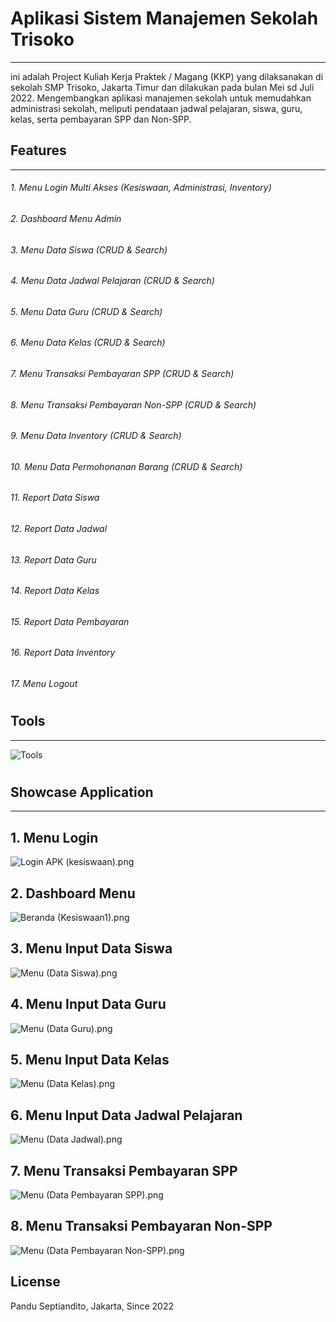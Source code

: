 # Aplikasi Sistem Manajemen Sekolah Trisoko  
------------------------
ini adalah Project Kuliah Kerja Praktek / Magang (KKP) yang dilaksanakan di sekolah SMP Trisoko, Jakarta Timur dan dilakukan pada bulan Mei sd Juli 2022. Mengembangkan aplikasi manajemen sekolah untuk memudahkan administrasi sekolah, meliputi pendataan jadwal pelajaran, siswa, guru, kelas, serta pembayaran SPP dan Non-SPP.

## Features
------------------------
###### 1. Menu Login Multi Akses (Kesiswaan, Administrasi, Inventory)
###### 2. Dashboard Menu Admin
###### 3. Menu Data Siswa (CRUD & Search)
###### 4. Menu Data Jadwal Pelajaran (CRUD & Search)
###### 5. Menu Data Guru (CRUD & Search)
###### 6. Menu Data Kelas (CRUD & Search)
###### 7. Menu Transaksi Pembayaran SPP (CRUD & Search)
###### 8. Menu Transaksi Pembayaran Non-SPP (CRUD & Search)
###### 9. Menu Data Inventory (CRUD & Search)
###### 10. Menu Data Permohonanan Barang (CRUD & Search)
###### 11. Report Data Siswa
###### 12. Report Data Jadwal
###### 13. Report Data Guru
###### 14. Report Data Kelas
###### 15. Report Data Pembayaran
###### 16. Report Data Inventory
###### 17. Menu Logout
#
## Tools
------------------------
![Tools](https://github.com/user-attachments/assets/1860326f-f0f0-47b3-98d1-e3023bb01c21)

#
## Showcase Application
------
## 1. Menu Login 
![Login APK (kesiswaan).png](https://www.dropbox.com/s/igxsbu0rhwjk6qt/Login%20APK%20%28kesiswaan%29.png?dl=0&raw=1)
## 2. Dashboard Menu
![Beranda (Kesiswaan1).png](https://www.dropbox.com/s/vjtitbc58kldovk/Beranda%20%28Kesiswaan1%29.png?dl=0&raw=1)
## 3. Menu Input Data Siswa
![Menu (Data Siswa).png](https://www.dropbox.com/s/rfnkqlfjptr8oh7/Menu%20%28Data%20Siswa%29.png?dl=0&raw=1)
## 4. Menu Input Data Guru 
![Menu (Data Guru).png](https://www.dropbox.com/s/simqg5v3oc8pse6/Menu%20%28Data%20Guru%29.png?dl=0&raw=1)
## 5. Menu Input Data Kelas
![Menu (Data Kelas).png](https://www.dropbox.com/s/ujwpy1izuxmyuk4/Menu%20%28Data%20Kelas%29.png?dl=0&raw=1)
## 6. Menu Input Data Jadwal Pelajaran
![Menu (Data Jadwal).png](https://www.dropbox.com/s/akm3p6on1pzrhef/Menu%20%28Data%20Jadwal%29.png?dl=0&raw=1) 
## 7. Menu Transaksi Pembayaran SPP
![Menu (Data Pembayaran SPP).png](https://www.dropbox.com/s/6bpso9jp0hpm9s7/Menu%20%28Data%20Pembayaran%20SPP%29.png?dl=0&raw=1)
## 8. Menu Transaksi Pembayaran Non-SPP
![Menu (Data Pembayaran Non-SPP).png](https://www.dropbox.com/s/8ugwvfinujtslhz/Menu%20%28Data%20Pembayaran%20Non-SPP%29.png?dl=0&raw=1)

## License
Pandu Septiandito, Jakarta, Since 2022


